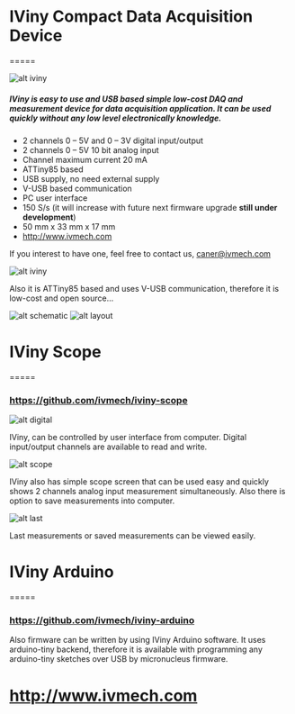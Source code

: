 # IViny Compact Data Acquisition Device
=====

![alt iviny](https://raw.githubusercontent.com/ivmech/iviny/master/images/hardware/01.png)

##### IViny is easy to use and USB based simple low-cost DAQ and measurement device for data acquisition application. It can be used quickly without any low level electronically knowledge.

* 2 channels 0 – 5V and 0 – 3V digital input/output
* 2 channels 0 – 5V 10 bit analog input
* Channel maximum current 20 mA
* ATTiny85 based
* USB supply, no need external supply
* V-USB based communication
* PC user interface
* 150 S/s (it will increase with future next firmware upgrade **still under development**)
* 50 mm x 33 mm x 17 mm
* http://www.ivmech.com
 
If you interest to have one, feel free to contact us, caner@ivmech.com



![alt iviny](https://raw.githubusercontent.com/ivmech/iviny/master/images/hardware/02.png)

Also it is ATTiny85 based and uses V-USB communication, therefore it is low-cost and open source...

![alt schematic](https://raw.githubusercontent.com/ivmech/iviny/master/images/board/schematic.png)
![alt layout](https://raw.githubusercontent.com/ivmech/iviny/master/images/board/layout.png)

# IViny Scope
=====

### https://github.com/ivmech/iviny-scope

![alt digital](https://raw.githubusercontent.com/ivmech/iviny/master/images/scope/01.png)

IViny, can be controlled by user interface from computer. Digital input/output channels are available to read and write.

![alt scope](https://raw.githubusercontent.com/ivmech/iviny/master/images/scope/02.png)

IViny also has simple scope screen that can be used easy and quickly shows 2 channels analog input measurement simultaneously. Also there is option to save measurements into computer.

![alt last](https://raw.githubusercontent.com/ivmech/iviny/master/images/scope/03.png)

Last measurements or saved measurements can be viewed easily.


# IViny Arduino
=====

### https://github.com/ivmech/iviny-arduino

Also firmware can be written by using IViny Arduino software. It uses arduino-tiny backend, therefore it is available with programming any arduino-tiny sketches over USB by micronucleus firmware.


# http://www.ivmech.com
